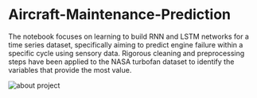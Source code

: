 # Aircraft-Maintenance-Prediction
The notebook focuses on learning to build RNN and LSTM networks for a time series dataset, specifically aiming to predict engine failure within a specific cycle using sensory data. Rigorous cleaning and preprocessing steps have been applied to the NASA turbofan dataset to identify the variables that provide the most value.

![about project]("/about-image.png")

